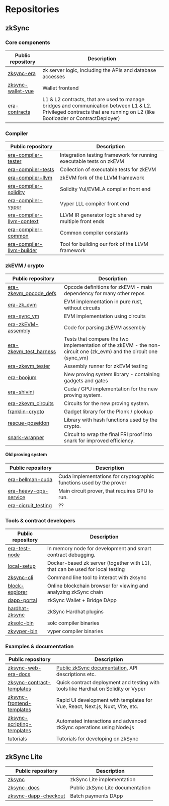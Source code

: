 # Repositories

## zkSync

### Core components

| Public repository                                                     | Description                                                                                                                                                             |
| --------------------------------------------------------------------- | ----------------------------------------------------------------------------------------------------------------------------------------------------------------------- |
| [zksync-era](https://github.com/matter-labs/zksync-era)               | zk server logic, including the APIs and database accesses                                                                                                               |
| [zksync-wallet-vue](https://github.com/matter-labs/zksync-wallet-vue) | Wallet frontend                                                                                                                                                         |
| [era-contracts](https://github.com/matter-labs/era-contracts)         | L1 & L2 contracts, that are used to manage bridges and communication between L1 & L2. Privileged contracts that are running on L2 (like Bootloader or ContractDeployer) |

### Compiler

| Public repository                                                                     | Description                                                         |
| ------------------------------------------------------------------------------------- | ------------------------------------------------------------------- |
| [era-compiler-tester](https://github.com/matter-labs/era-compiler-tester)             | Integration testing framework for running executable tests on zkEVM |
| [era-compiler-tests](https://github.com/matter-labs/era-compiler-tests)               | Collection of executable tests for zkEVM                            |
| [era-compiler-llvm](https://github.com/matter-labs/compiler-llvm)                     | zkEVM fork of the LLVM framework                                    |
| [era-compiler-solidity](https://github.com/matter-labs/era-compiler-solidity)         | Solidity Yul/EVMLA compiler front end                               |
| [era-compiler-vyper](https://github.com/matter-labs/era-compiler-vyper)               | Vyper LLL compiler front end                                        |
| [era-compiler-llvm-context](https://github.com/matter-labs/era-compiler-llvm-context) | LLVM IR generator logic shared by multiple front ends               |
| [era-compiler-common](https://github.com/matter-labs/era-compiler-common)             | Common compiler constants                                           |
| [era-compiler-llvm-builder](https://github.com/matter-labs/era-compiler-llvm-builder) | Tool for building our fork of the LLVM framework                    |

### zkEVM / crypto

| Public repository                                                               | Description                                                                                                         |
| ------------------------------------------------------------------------------- | ------------------------------------------------------------------------------------------------------------------- |
| [era-zkevm_opcode_defs](https://github.com/matter-labs/era-zkevm_opcode_defs)   | Opcode definitions for zkEVM - main dependency for many other repos                                                 |
| [era-zk_evm](https://github.com/matter-labs/era-zk_evm)                         | EVM implementation in pure rust, without circuits                                                                   |
| [era-sync_vm](https://github.com/matter-labs/era-sync_vm)                       | EVM implementation using circuits                                                                                   |
| [era-zkEVM-assembly](https://github.com/matter-labs/era-zkEVM-assembly)         | Code for parsing zkEVM assembly                                                                                     |
| [era-zkevm_test_harness](https://github.com/matter-labs/era-zkevm_test_harness) | Tests that compare the two implementation of the zkEVM - the non-circuit one (zk_evm) and the circuit one (sync_vm) |
| [era-zkevm_tester](https://github.com/matter-labs/era-zkevm_tester)             | Assembly runner for zkEVM testing                                                                                   |
| [era-boojum](https://github.com/matter-labs/era-boojum)                         | New proving system library - containing gadgets and gates                                                           |
| [era-shivini](https://github.com/matter-labs/era-shivini)                       | Cuda / GPU implementation for the new proving system.                                                               |
| [era-zkevm_circuits](https://github.com/matter-labs/era-zkevm_circuits)         | Circuits for the new proving system.                                                                                |
| [franklin-crypto](https://github.com/matter-labs/franklin-crypto)               | Gadget library for the Plonk / plookup                                                                              |
| [rescue-poseidon](https://github.com/matter-labs/rescue-poseidon)               | Library with hash functions used by the crypto.                                                                     |
| [snark-wrapper](https://github.com/matter-labs/snark-wrapper)                   | Circuit to wrap the final FRI proof into snark for improved efficiency.                                             |

#### Old proving system

| Public repository                                                             | Description                                                         |
| ----------------------------------------------------------------------------- | ------------------------------------------------------------------- |
| [era-bellman-cuda](https://github.com/matter-labs/era-bellman-cuda)           | Cuda implementations for cryptographic functions used by the prover |
| [era-heavy-ops-service](https://github.com/matter-labs/era-heavy-ops-service) | Main circuit prover, that requires GPU to run.                      |
| [era-cicruit_testing](https://github.com/matter-labs/era-circuit_testing)     | ??                                                                  |

### Tools & contract developers

| Public repository                                               | Description                                                                   |
| --------------------------------------------------------------- | ----------------------------------------------------------------------------- |
| [era-test-node](https://github.com/matter-labs/era-test-node)   | In memory node for development and smart contract debugging.                  |
| [local-setup](https://github.com/matter-labs/local-setup)       | Docker-based zk server (together with L1), that can be used for local testing |
| [zksync-cli](https://github.com/matter-labs/zksync-cli)         | Command line tool to interact with zksync                                     |
| [block-explorer](https://github.com/matter-labs/block-explorer) | Online blockchain browser for viewing and analyzing zkSync chain              |
| [dapp-portal](https://github.com/matter-labs/dapp-portal)       | zkSync Wallet + Bridge DApp                                                   |
| [hardhat-zksync](https://github.com/matter-labs/hardhat-zksync) | zkSync Hardhat plugins                                                        |
| [zksolc-bin](https://github.com/matter-labs/zksolc-bin)         | solc compiler binaries                                                        |
| [zkvyper-bin](https://github.com/matter-labs/zkvyper-bin)       | vyper compiler binaries                                                       |

### Examples & documentation

| Public repository                                                                       | Description                                                                        |
| --------------------------------------------------------------------------------------- | ---------------------------------------------------------------------------------- |
| [zksync-web-era-docs](https://github.com/matter-labs/zksync-web-era-docs)               | [Public zkSync documentation](https://era.zksync.io/docs/), API descriptions etc.  |
| [zksync-contract-templates](https://github.com/matter-labs/zksync-contract-templates)   | Quick contract deployment and testing with tools like Hardhat on Solidity or Vyper |
| [zksync-frontend-templates](https://github.com/matter-labs/zksync-frontend-templates)   | Rapid UI development with templates for Vue, React, Next.js, Nuxt, Vite, etc.      |
| [zksync-scripting-templates](https://github.com/matter-labs/zksync-scripting-templates) | Automated interactions and advanced zkSync operations using Node.js                |
| [tutorials](https://github.com/matter-labs/tutorials)                                   | Tutorials for developing on zkSync                                                 |

## zkSync Lite

| Public repository                                                           | Description                      |
| --------------------------------------------------------------------------- | -------------------------------- |
| [zksync](https://github.com/matter-labs/zksync)                             | zkSync Lite implementation       |
| [zksync-docs](https://github.com/matter-labs/zksync-docs)                   | Public zkSync Lite documentation |
| [zksync-dapp-checkout](https://github.com/matter-labs/zksync-dapp-checkout) | Batch payments DApp              |
